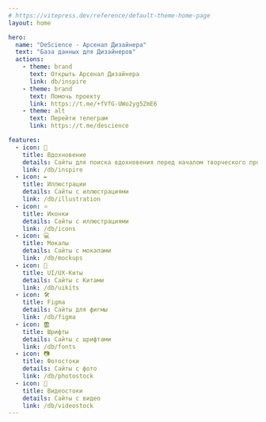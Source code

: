 ```yaml
---
# https://vitepress.dev/reference/default-theme-home-page
layout: home

hero:
  name: "DeScience - Арсенал Дизайнера"
  text: "База данных для Дизайнеров"
  actions:
    - theme: brand
      text: Открыть Арсенал Дизайнера
      link: db/inspire
    - theme: brand
      text: Помочь проекту
      link: https://t.me/+fVfG-UWo2yg5ZmE6
    - theme: alt
      text: Перейти телеграм
      link: https://t.me/descience

features:
  - icon: 💭
    title: Вдохновение
    details: Сайты для поиска вдохновения перед началом творческого процесса
    link: /db/inspire
  - icon: ✒️
    title: Иллюстрации
    details: Сайты с иллюстрациями
    link: /db/illustration
  - icon: ⭐️
    title: Иконки
    details: Сайты с иллюстрациями
    link: /db/icons
  - icon: 💻
    title: Мокапы
    details: Сайты с мокапами
    link: /db/mockups
  - icon: 🐳
    title: UI/UX-Киты
    details: Сайты с Китами
    link: /db/uikits
  - icon: 🛠
    title: Figma
    details: Сайты для фигмы
    link: /db/figma
  - icon: 🆎
    title: Шрифты
    details: Сайты с шрифтами
    link: /db/fonts
  - icon: 📷
    title: Фотостоки
    details: Сайты с фото
    link: /db/photostock
  - icon: 🎥
    title: Видеостоки
    details: Сайты с видео
    link: /db/videostock
---
```


